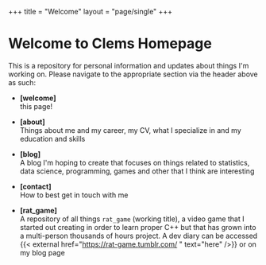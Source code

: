 +++
title = "Welcome"
layout = "page/single"
+++

# Welcome to Clems Homepage

This is a repository for personal information and updates about things I'm working on.
Please navigate to the appropriate section via the header above as such:

- **[welcome]** <br>
    this page!

- **[about]** <br>
      Things about me and my career, my CV, what I specialize in and my education and skills <br>
      
- **[blog]**  <br>
      A blog I'm hoping to create that focuses on things related to statistics, data science, programming, games and other that I think are interesting  
      
- **[contact]**  <br>
      How to best get in touch with me 
     
- **[rat_game]** <br>
      A repository of all things `rat_game` (working title), a video game that I started out creating in order to learn proper C++ but that has grown into a multi-person thousands of hours project. A dev diary can be accessed {{< external href="https://rat-game.tumblr.com/ " text="here" />}} or on my blog page
      